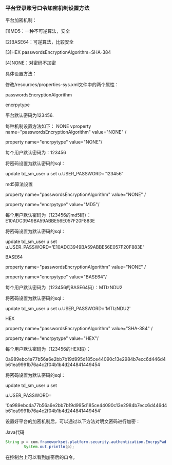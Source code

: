 ### 平台登录账号口令加密机制设置方法

平台加密机制：

[1]MD5：一种不可逆算法，安全 

[2]BASE64：可逆算法，比较安全

[3]HEX passwordsEncryptionAlgorithm=SHA-384 

[4]NONE：对密码不加密

具体设置方法：

修改/resources/properties-sys.xml文件中的两个属性：

passwordsEncryptionAlgorithm

encrpytype

平台默认密码为123456.

每种机制设置方法如下：
NONE
vproperty name="passwordsEncryptionAlgorithm" value="NONE" /

property name="encrpytype" value="NONE"/

每个用户默认密码为：123456

将密码设置为默认密码的sql：

update td_sm_user u set u.USER_PASSWORD='123456'

md5算法设置

property name="passwordsEncryptionAlgorithm" value="NONE" /

property name="encrpytype" value="MD5"/

每个用户默认密码为（123456的md5码）：E10ADC3949BA59ABBE56E057F20F883E

将密码设置为默认密码的sql：

update td_sm_user u set u.USER_PASSWORD='E10ADC3949BA59ABBE56E057F20F883E'

BASE64

property name="passwordsEncryptionAlgorithm" value="NONE" /

property name="encrpytype" value="BASE64"/

每个用户默认密码为（123456的BASE64码）：MTIzNDU2

将密码设置为默认密码的sql：

update td_sm_user u set u.USER_PASSWORD='MTIzNDU2'

  HEX

property name="passwordsEncryptionAlgorithm" value="SHA-384" /

property name="encrpytype" value="HEX"/

每个用户默认密码为（123456的HEX码）：

0a989ebc4a77b56a6e2bb7b19d995d185ce44090c13e2984b7ecc6d446d4b61ea9991b76a4c2f04b1b4d244841449454

将密码设置为默认密码的sql：

update td_sm_user u set

u.USER_PASSWORD=

'0a989ebc4a77b56a6e2bb7b19d995d185ce44090c13e2984b7ecc6d446d4b61ea9991b76a4c2f04b1b4d244841449454'

设置好平台的加密机制后，可以通过以下方法对明文密码进行加密：  

Java代码

```java
String p = com.frameworkset.platform.security.authentication.EncrpyPwd.encodePassword("123456");  
        System.out.println(p);  
```

在控制台上可以看到加密后的口令。